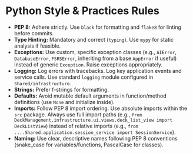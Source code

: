 # Python Style & Practices Rules

-   **PEP 8:** Adhere strictly. Use `black` for formatting and `flake8` for linting before commits.
-   **Type Hinting:** Mandatory and correct (`typing`). Use `mypy` for static analysis if feasible.
-   **Exceptions:** Use custom, specific exception classes (e.g., `AIError`, `DatabaseError`, `FSRSError`, inheriting from a base `AppError` if useful) instead of generic `Exception`. Raise exceptions appropriately.
-   **Logging:** Log errors with tracebacks. Log key application events and service calls. Use standard `logging` module configured in `Shared/infrastructure`.
-   **Strings:** Prefer f-strings for formatting.
-   **Defaults:** Avoid mutable default arguments in function/method definitions (use `None` and initialize inside).
-   **Imports:** Follow PEP 8 import ordering. Use absolute imports within the `src` package. Always use full import paths (e.g., `from DeckManagement.infrastructure.ui.views.deck_list_view import DeckListView`) instead of relative imports (e.g., `from ....Shared.application.session_service import SessionService`).
-   **Naming:** Use clear, descriptive names following PEP 8 conventions (snake_case for variables/functions, PascalCase for classes).